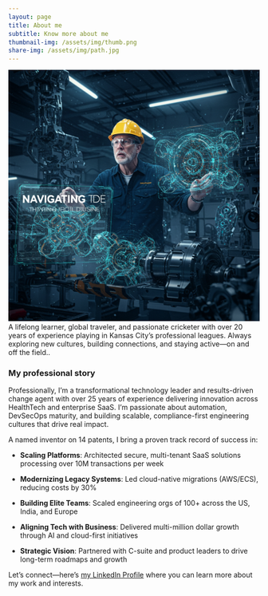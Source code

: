```yaml
---
layout: page
title: About me
subtitle: Know more about me
thumbnail-img: /assets/img/thumb.png
share-img: /assets/img/path.jpg
---
```


![Sample Image](./assets/img/thumb.png)
A lifelong learner, global traveler, and passionate cricketer with over 20 years of experience playing in Kansas City’s professional leagues. Always exploring new cultures, building connections, and staying active—on and off the field.. 



### My professional story

Professionally, I’m a transformational technology leader and results-driven change agent with over 25 years of experience delivering innovation across HealthTech and enterprise SaaS. I’m passionate about automation, DevSecOps maturity, and building scalable, compliance-first engineering cultures that drive real impact.

A named inventor on 14 patents, I bring a proven track record of success in:

* **Scaling Platforms**: Architected secure, multi-tenant SaaS solutions processing over 10M transactions per week

* **Modernizing Legacy Systems**: Led cloud-native migrations (AWS/ECS), reducing costs by 30%

* **Building Elite Teams**: Scaled engineering orgs of 100+ across the US, India, and Europe

* **Aligning Tech with Business**: Delivered multi-million dollar growth through AI and cloud-first initiatives

* **Strategic Vision**: Partnered with C-suite and product leaders to drive long-term roadmaps and growth

Let’s connect—here’s [my LinkedIn Profile](https://www.linkedin.com/in/rajmehra/) where you can learn more about my work and interests.